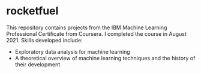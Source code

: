 # rocketfuel

This repository contains projects from the IBM Machine Learning Professional Certificate from Coursera. I completed the course in August 2021. Skills developed include:

* Exploratory data analysis for machine learning
* A theoretical overview of machine learning techniques and the history of their development
